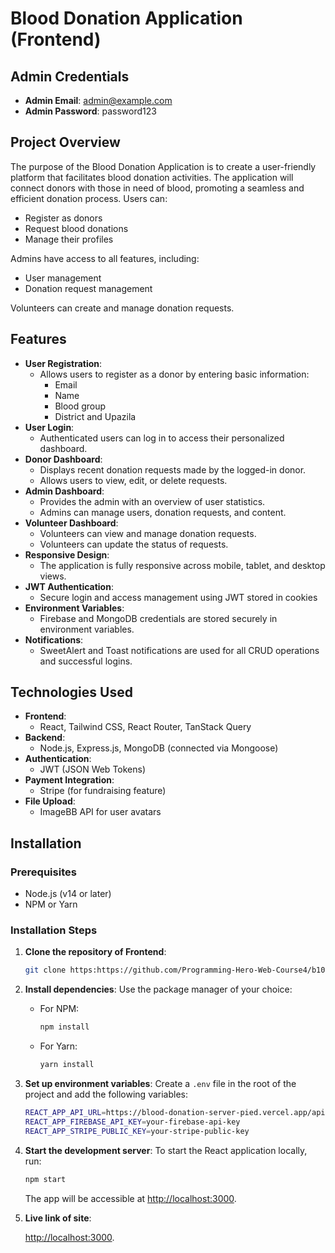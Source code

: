 # Blood Donation Application (Frontend)



## Admin Credentials
- **Admin Email**: admin@example.com
- **Admin Password**: password123

## Project Overview
The purpose of the Blood Donation Application is to create a user-friendly platform that facilitates blood donation activities. The application will connect donors with those in need of blood, promoting a seamless and efficient donation process.
Users can:
- Register as donors
- Request blood donations
- Manage their profiles

Admins have access to all features, including:
- User management
- Donation request management

Volunteers can create and manage donation requests.

## Features
- **User Registration**: 
  - Allows users to register as a donor by entering basic information:
    - Email
    - Name
    - Blood group
    - District and Upazila
- **User Login**: 
  - Authenticated users can log in to access their personalized dashboard.
- **Donor Dashboard**: 
  - Displays recent donation requests made by the logged-in donor.
  - Allows users to view, edit, or delete requests.
- **Admin Dashboard**: 
  - Provides the admin with an overview of user statistics.
  - Admins can manage users, donation requests, and content.
- **Volunteer Dashboard**: 
  - Volunteers can view and manage donation requests.
  - Volunteers can update the status of requests.
- **Responsive Design**: 
  - The application is fully responsive across mobile, tablet, and desktop views.
- **JWT Authentication**: 
  - Secure login and access management using JWT stored in cookies
- **Environment Variables**: 
  - Firebase and MongoDB credentials are stored securely in environment variables.
- **Notifications**: 
  - SweetAlert and Toast notifications are used for all CRUD operations and successful logins.

## Technologies Used
- **Frontend**: 
  - React, Tailwind CSS, React Router, TanStack Query
- **Backend**: 
  - Node.js, Express.js, MongoDB (connected via Mongoose)
- **Authentication**: 
  - JWT (JSON Web Tokens)
- **Payment Integration**: 
  - Stripe (for fundraising feature)
- **File Upload**: 
  - ImageBB API for user avatars

## Installation

### Prerequisites
- Node.js (v14 or later)
- NPM or Yarn

### Installation Steps
1. **Clone the repository of Frontend**:
    ```bash
    git clone https:https://github.com/Programming-Hero-Web-Course4/b10a12-client-side-alamin20cse
    ```

2. **Install dependencies**:
    Use the package manager of your choice:
    - For NPM:
      ```bash
      npm install
      ```
    - For Yarn:
      ```bash
      yarn install
      ```

3. **Set up environment variables**:
    Create a `.env` file in the root of the project and add the following variables:
    ```bash
    REACT_APP_API_URL=https://blood-donation-server-pied.vercel.app/api
    REACT_APP_FIREBASE_API_KEY=your-firebase-api-key
    REACT_APP_STRIPE_PUBLIC_KEY=your-stripe-public-key
    ```

4. **Start the development server**:
    To start the React application locally, run:
    ```bash
    npm start
    ```
    The app will be accessible at [http://localhost:3000](http://localhost:3000).
5. **Live link of site**:
   
     [http://localhost:3000](http://localhost:3000).



